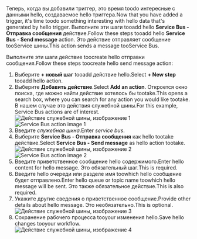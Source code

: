 <span data-ttu-id="a28fc-101">Теперь, когда вы добавили триггер, это время toodo интересные с данными hello, создаваемое hello триггера.</span><span class="sxs-lookup"><span data-stu-id="a28fc-101">Now that you have added a trigger, it's time toodo something interesting with hello data that's generated by hello trigger.</span></span> <span data-ttu-id="a28fc-102">Выполните эти шаги tooadd hello **Service Bus - Отправка сообщения** действие.</span><span class="sxs-lookup"><span data-stu-id="a28fc-102">Follow these steps tooadd hello **Service Bus - Send message** action.</span></span> <span data-ttu-id="a28fc-103">Это действие отправляет сообщение tooService шины.</span><span class="sxs-lookup"><span data-stu-id="a28fc-103">This action sends a message tooService Bus.</span></span>  

<span data-ttu-id="a28fc-104">Выполните эти шаги действие toocreate hello отправки сообщения.</span><span class="sxs-lookup"><span data-stu-id="a28fc-104">Follow these steps toocreate hello send message action:</span></span>  

1. <span data-ttu-id="a28fc-105">Выберите **+ новый шаг** tooadd действие hello.</span><span class="sxs-lookup"><span data-stu-id="a28fc-105">Select **+ New step** tooadd hello action.</span></span>  
2. <span data-ttu-id="a28fc-106">Выберите **Добавить действие**.</span><span class="sxs-lookup"><span data-stu-id="a28fc-106">Select **Add an action**.</span></span> <span data-ttu-id="a28fc-107">Откроется окно поиска, где можно найти действие хотелось бы tootake.</span><span class="sxs-lookup"><span data-stu-id="a28fc-107">This opens a search box, where you can search for any action you would like tootake.</span></span> <span data-ttu-id="a28fc-108">В нашем случае это действия служебной шины.</span><span class="sxs-lookup"><span data-stu-id="a28fc-108">For this example, Service Bus actions are of interest.</span></span>    
   <span data-ttu-id="a28fc-109">![Действие служебной шины, изображение 1](./media/connectors-create-api-servicebus/action-1.png)</span><span class="sxs-lookup"><span data-stu-id="a28fc-109">![Service Bus action image 1](./media/connectors-create-api-servicebus/action-1.png)</span></span>   
3. <span data-ttu-id="a28fc-110">Введите *служебная шина*.</span><span class="sxs-lookup"><span data-stu-id="a28fc-110">Enter *service bus*.</span></span>  
4. <span data-ttu-id="a28fc-111">Выберите **Service Bus - Отправка сообщения** как hello tootake действие.</span><span class="sxs-lookup"><span data-stu-id="a28fc-111">Select **Service Bus - Send message** as hello action tootake.</span></span>  
   <span data-ttu-id="a28fc-112">![Действие служебной шины, изображение 2](./media/connectors-create-api-servicebus/action-2.png)</span><span class="sxs-lookup"><span data-stu-id="a28fc-112">![Service Bus action image 2](./media/connectors-create-api-servicebus/action-2.png)</span></span>    
5. <span data-ttu-id="a28fc-113">Введите приветственное сообщение hello содержимого.</span><span class="sxs-lookup"><span data-stu-id="a28fc-113">Enter hello content for hello message.</span></span> <span data-ttu-id="a28fc-114">Это обязательный шаг.</span><span class="sxs-lookup"><span data-stu-id="a28fc-114">This is required.</span></span>  
6. <span data-ttu-id="a28fc-115">Введите hello очереди или разделе имя toowhich hello сообщение будет отправлено.</span><span class="sxs-lookup"><span data-stu-id="a28fc-115">Enter hello queue or topic name toowhich hello message will be sent.</span></span> <span data-ttu-id="a28fc-116">Это также обязательное действие.</span><span class="sxs-lookup"><span data-stu-id="a28fc-116">This is also required.</span></span>   
7. <span data-ttu-id="a28fc-117">Укажите другие сведения о приветственное сообщение.</span><span class="sxs-lookup"><span data-stu-id="a28fc-117">Provide other details about hello message.</span></span> <span data-ttu-id="a28fc-118">Это необязательно.</span><span class="sxs-lookup"><span data-stu-id="a28fc-118">This is optional.</span></span>     
   ![Действие служебной шины, изображение 3](./media/connectors-create-api-servicebus/action-3.png)    
8. <span data-ttu-id="a28fc-120">Сохранение рабочего процесса tooyour изменения hello.</span><span class="sxs-lookup"><span data-stu-id="a28fc-120">Save hello changes tooyour workflow.</span></span>   
   ![Действие служебной шины, изображение 4](./media/connectors-create-api-servicebus/action-4.png)     

